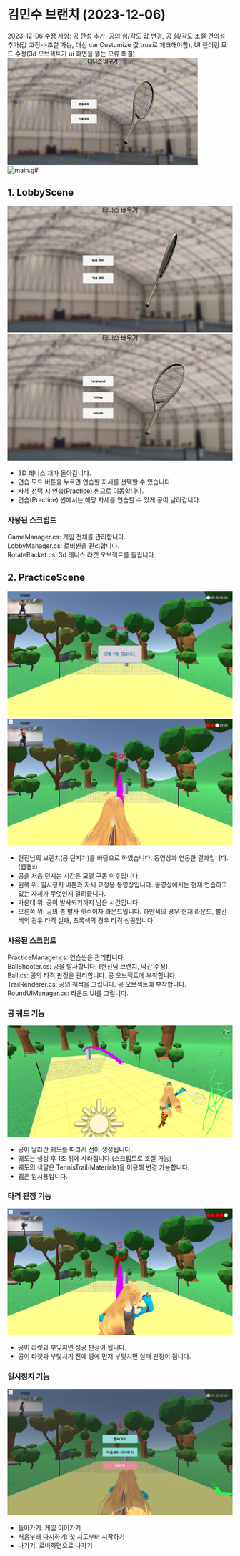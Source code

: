 # 김민수 브랜치 (2023-12-06)
2023-12-06 수정 사항: 공 탄성 추가, 공의 힘/각도 값 변경, 공 힘/각도 조절 편의성 추가(값 고정->조절 가능, 대신 canCustumize 값 true로 체크해야함), UI 렌더링 모드 수정(3d 오브젝트가 ui 화면을 뚫는 오류 해결)</br>
![lobby.gif](./Screenshot/gif_lobby.gif)</br>
![main.gif](./Screenshot/gif_main.gif)</br>

## 1. LobbyScene</br>
![lobby1](./Screenshot/20231204_lobby.png)</br>
![lobby2](./Screenshot/20231204_lobby_pose.png)</br>

- 3D 테니스 채가 돌아갑니다.
- 연습 모드 버튼을 누르면 연습할 자세를 선택할 수 있습니다.
- 자세 선택 시 연습(Practice) 씬으로 이동합니다.
- 연습(Practice) 씬에서는 해당 자세를 연습할 수 있게 공이 날라갑니다.

### 사용된 스크립트</br>
GameManager.cs: 게임 전체를 관리합니다.</br>
LobbyManager.cs: 로비씬을 관리합니다.</br>
RotateRacket.cs: 3d 테니스 라켓 오브젝트를 돌립니다.</br>

## 2. PracticeScene</br>
![main1](./Screenshot/20231204_main_loading.png)</br>
![main2](./Screenshot/20231205_main.png)</br>

- 현진님의 브랜치(공 던지기)를 바탕으로 하였습니다. 동영상과 연동한 결과입니다.(웹캠x)
- 공을 처음 던지는 시간은 모델 구동 이후입니다.
- 왼쪽 위: 일시정지 버튼과 자세 교정용 동영상입니다. 동영상에서는 현재 연습하고 있는 자세가 무엇인지 알려줍니다.
- 가운데 위: 공이 발사되기까지 남은 시간입니다.
- 오른쪽 위: 공의 총 발사 횟수이자 라운드입니다. 하얀색의 경우 현재 라운드, 빨간색의 경우 타격 실패, 초록색의 경우 타격 성공입니다.

### 사용된 스크립트</br>
PracticeManager.cs: 연습씬을 관리합니다.</br>
BallShooter.cs: 공을 발사합니다. (현진님 브랜치, 약간 수정)</br>
Ball.cs: 공의 타격 판정을 관리합니다. 공 오브젝트에 부착합니다.</br>
TrailRenderer.cs: 공의 궤적을 그립니다. 공 오브젝트에 부착합니다.</br>
RoundUIManager.cs: 라운드 UI를 그립니다.</br>

### 공 궤도 기능</br>
![trail](./Screenshot/20231204_trail.png)</br>

- 공이 날라간 궤도를 따라서 선이 생성됩니다.
- 궤도는 생성 후 1초 뒤에 사라집니다.(스크립트로 조절 가능)
- 궤도의 색깔은 TennisTrail(Materials)을 이용해 변경 가능합니다.
- 맵은 임시용입니다.

### 타격 판정 기능</br>
![fail](./Screenshot/20231205_fail.png)</br>

- 공이 라켓과 부딪치면 성공 판정이 됩니다.
- 공이 라켓과 부딪치기 전에 땅에 먼저 부딪치면 실패 판정이 됩니다.

### 일시정지 기능</br>
![pause](./Screenshot/20231205_pause.png)</br>

- 돌아가기: 게임 이어가기
- 처음부터 다시하기: 첫 시도부터 시작하기
- 나가기: 로비화면으로 나가기